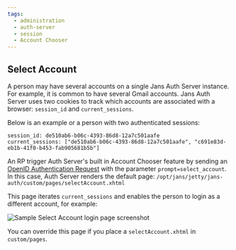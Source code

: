 ```yaml
---
tags:
  - administration
  - auth-server
  - session
  - Account Chooser
---
```


## Select Account

A person may have several accounts on a single Jans Auth Server instance. For
example, it is common to have several Gmail accounts. Jans Auth Server uses two
cookies to track which accounts are associated with a browser: `session_id` and
`current_sessions`.

Below is an example or a person with two authenticated sessions:

```
session_id: de510ab6-b06c-4393-86d8-12a7c501aafe
current_sessions: ["de510ab6-b06c-4393-86d8-12a7c501aafe", "c691e83d-eb1b-41f0-b453-fab905681b5b"]
```

An RP trigger Auth Server's built in Account Chooser feature by sending an
[OpenID Authentication Request](https://openid.net/specs/openid-connect-core-1_0.html#AuthRequest) with the parameter `prompt=select_account`. In
this case, Auth Server renders the default page:
`/opt/jans/jetty/jans-auth/custom/pages/selectAccount.xhtml`

This page iterates `current_sessions` and enables the person
to login as a different account, for example:

![Sample Select Account login page screenshot](../../assets/auth_server_sessions_selectAccount.png)

You can override this page if you place a `selectAccount.xhtml` in
`custom/pages`.

